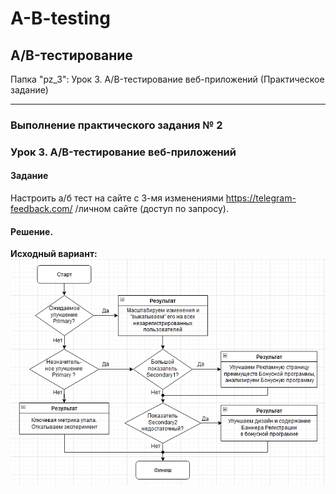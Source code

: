 # A-B-testing
## A/B-тестирование 

Папка "pz_3": Урок 3. A/B-тестирование веб-приложений (Практическое задание)
___________________________
### Выполнение практического задания № 2
### Урок 3. A/B-тестирование веб-приложений

#### Задание
Настроить а/б тест на сайте с 3-мя изменениями https://telegram-feedback.com/ /личном сайте (доступ по запросу).<br>

#### Решение.

<b>Исходный вариант:</b><br>
![Блок-схема](https://github.com/KSU-KGN/A-B-testing/raw/main/pz_2/ActionPlan.jpg)
